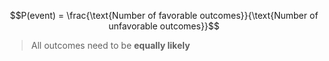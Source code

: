 $$P(event) = \frac{\text{Number of favorable outcomes}}{\text{Number of unfavorable outcomes}}$$
> All outcomes need to be **equally likely**

